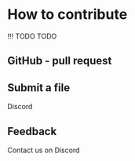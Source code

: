 # How to contribute
!!! TODO
    TODO

## GitHub - pull request


## Submit a file
Discord

## Feedback
Contact us on Discord